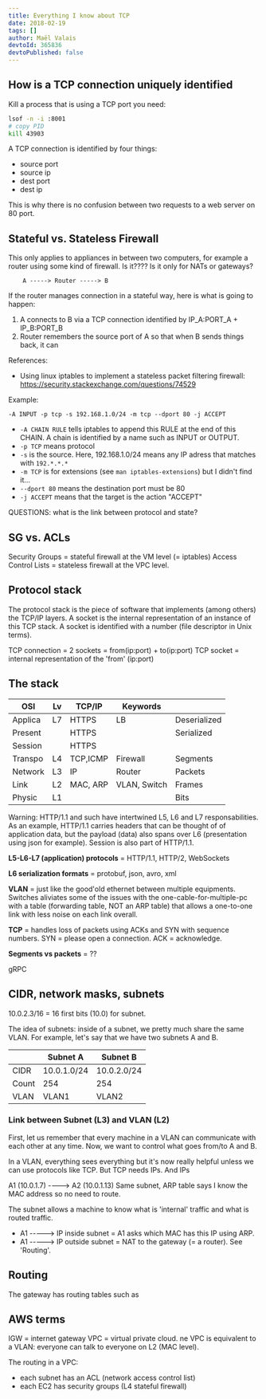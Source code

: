 ```yaml
---
title: Everything I know about TCP
date: 2018-02-19
tags: []
author: Maël Valais
devtoId: 365836
devtoPublished: false
---
```


## How is a TCP connection uniquely identified

Kill a process that is using a TCP port you need:

```sh
lsof -n -i :8001
# copy PID
kill 43903
```

A TCP connection is identified by four things:

- source port
- source ip
- dest port
- dest ip

This is why there is no confusion between two requests to a web server on 80 port.

## Stateful vs. Stateless Firewall

This only applies to appliances in between two computers, for example a router using some kind of firewall. Is it???? Is it only for NATs or gateways?

```plain
    A -----> Router -----> B
```

If the router manages connection in a stateful way, here is what is going to happen:

1. A connects to B via a TCP connection identified by IP_A:PORT_A + IP_B:PORT_B
2. Router remembers the source port of A so that when B sends things back, it can

References:

- Using linux iptables to implement a stateless packet filtering firewall: <https://security.stackexchange.com/questions/74529>

Example:

```iptables
-A INPUT -p tcp -s 192.168.1.0/24 -m tcp --dport 80 -j ACCEPT
```

- `-A CHAIN RULE` tells iptables to append this RULE at the end of this CHAIN. A chain is identified by a name such as INPUT or OUTPUT.
- `-p TCP` means protocol
- `-s` is the source. Here, 192.168.1.0/24 means any IP adress that matches with `192.*.*.*`
- `-m TCP` is for extensions (see `man iptables-extensions`) but I didn't find it...
- `--dport 80` means the destination port must be 80
- `-j ACCEPT` means that the target is the action "ACCEPT"

QUESTIONS: what is the link between protocol and state?

## SG vs. ACLs

Security Groups = stateful firewall at the VM level (= iptables) Access Control Lists = stateless firewall at the VPC level.

## Protocol stack

The protocol stack is the piece of software that implements (among others) the TCP/IP layers. A socket is the internal representation of an instance of this TCP stack. A socket is identified with a number (file descriptor in Unix terms).

TCP connection = 2 sockets = from(ip:port) + to(ip:port) TCP socket = internal representation of the 'from' (ip:port)

## The stack

| OSI     | Lv  | TCP/IP   | Keywords     |              |
| ------- | --- | -------- | ------------ | ------------ |
| Applica | L7  | HTTPS    | LB           | Deserialized |
| Present |     | HTTPS    |              | Serialized   |
| Session |     | HTTPS    |              |              |
| Transpo | L4  | TCP,ICMP | Firewall     | Segments     |
| Network | L3  | IP       | Router       | Packets      |
| Link    | L2  | MAC, ARP | VLAN, Switch | Frames       |
| Physic  | L1  |          |              | Bits         |

Warning: HTTP/1.1 and such have intertwined L5, L6 and L7 responsabilities. As an example, HTTP/1.1 carries headers that can be thought of of application data, but the payload (data) also spans over L6 (presentation using json for example). Session is also part of HTTP/1.1.

**L5-L6-L7 (application) protocols** = HTTP/1.1, HTTP/2, WebSockets

**L6 serialization formats** = protobuf, json, avro, xml

**VLAN** = just like the good'old ethernet between multiple equipments. Switches aliviates some of the issues with the one-cable-for-multiple-pc with a table (forwarding table, NOT an ARP table) that allows a one-to-one link with less noise on each link overall.

**TCP** = handles loss of packets using ACKs and SYN with sequence numbers. SYN = please open a connection. ACK = acknowledge.

**Segments vs packets** = ??

gRPC

## CIDR, network masks, subnets

10.0.2.3/16 = 16 first bits (10.0) for subnet.

The idea of subnets: inside of a subnet, we pretty much share the same VLAN. For example, let's say that we have two subnets A and B.

|       | Subnet A    | Subnet B    |
| ----- | ----------- | ----------- |
| CIDR  | 10.0.1.0/24 | 10.0.2.0/24 |
| Count | 254         | 254         |
| VLAN  | VLAN1       | VLAN2       |

### Link between Subnet (L3) and VLAN (L2)

First, let us remember that every machine in a VLAN can communicate with each other at any time. Now, we want to control what goes from/to A and B.

In a VLAN, everything sees everything but it's now really helpful unless we can use protocols like TCP. But TCP needs IPs. And IPs

A1 (10.0.1.7) ----> A2 (10.0.1.13) Same subnet, ARP table says I know the MAC address so no need to route.

The subnet allows a machine to know what is 'internal' traffic and what is routed traffic.

- A1 -----> IP inside subnet = A1 asks which MAC has this IP using ARP.
- A1 -----> IP outside subnet = NAT to the gateway (= a router). See 'Routing'.

## Routing

The gateway has routing tables such as

## AWS terms

IGW = internet gateway VPC = virtual private cloud. ne VPC is equivalent to a VLAN: everyone can talk to everyone on L2 (MAC level).

The routing in a VPC:

- each subnet has an ACL (network access control list)
- each EC2 has security groups (L4 stateful firewall)

